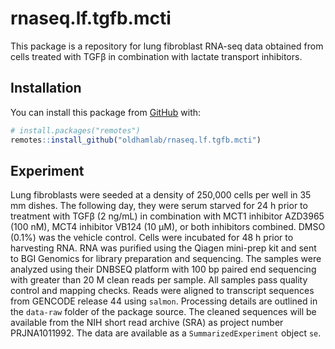 
<!-- README.md is generated from README.Rmd. Please edit that file -->

# rnaseq.lf.tgfb.mcti

<!-- badges: start -->
<!-- badges: end -->

This package is a repository for lung fibroblast RNA-seq data obtained
from cells treated with TGFβ in combination with lactate transport
inhibitors.

## Installation

You can install this package from [GitHub](https://github.com/) with:

``` r
# install.packages("remotes")
remotes::install_github("oldhamlab/rnaseq.lf.tgfb.mcti")
```

## Experiment

Lung fibroblasts were seeded at a density of 250,000 cells per well in
35 mm dishes. The following day, they were serum starved for 24 h prior
to treatment with TGFβ (2 ng/mL) in combination with MCT1 inhibitor
AZD3965 (100 nM), MCT4 inhibitor VB124 (10 μM), or both inhibitors
combined. DMSO (0.1%) was the vehicle control. Cells were incubated for
48 h prior to harvesting RNA. RNA was purified using the Qiagen
mini-prep kit and sent to BGI Genomics for library preparation and
sequencing. The samples were analyzed using their DNBSEQ platform with
100 bp paired end sequencing with greater than 20 M clean reads per
sample. All samples pass quality control and mapping checks. Reads were
aligned to transcript sequences from GENCODE release 44 using `salmon`.
Processing details are outlined in the `data-raw` folder of the package
source. The cleaned sequences will be available from the NIH short read
archive (SRA) as project number PRJNA1011992. The data are available as
a `SummarizedExperiment` object `se`.
